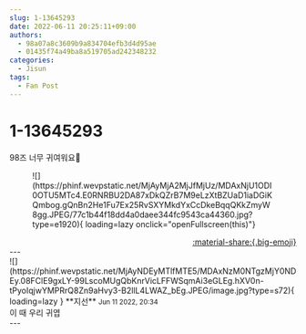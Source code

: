 ```yaml
---
slug: 1-13645293
date: 2022-06-11 20:25:11+09:00
authors:
  - 98a07a8c3609b9a834704efb3d4d95ae
  - 01435f74a49ba8a519705ad242348232
categories:
  - Jisun
tags:
  - Fan Post
---
```


# 1-13645293

<div class="post-container" markdown="1">
<div class="content-container md-sidebar__scrollwrap" markdown="1">

98즈 너무 귀여워요🥰
<figure markdown="1">
![](https://phinf.wevpstatic.net/MjAyMjA2MjJfMjUz/MDAxNjU1ODI0OTU5MTc4.E0RNRBU2DA87xDkQZrB7M9eLzXtBZUaD1iaDGiKQmbog.gQnBn2He1Fu7Ex25RvSXYMkdYxCcDkeBqqQKkZmyW8gg.JPEG/77c1b44f18dd4a0daee344fc9543ca44360.jpg?type=e1920){ loading=lazy onclick="openFullscreen(this)"}
</figure>


</div>
</div>

<div style="text-align: right;" markdown="1">
<a href="https://weverse.io/fromis9/fanpost/1-13645293" style="text-align: right;">:material-share:{.big-emoji}</a>
</div>
---

<div class="comments-container md-sidebar__scrollwrap" markdown="1">
<div class="comment" markdown="1">
<div class='id-container' markdown="1">
![](https://phinf.wevpstatic.net/MjAyNDEyMTlfMTE5/MDAxNzM0NTgzMjY0NDEy.08FClE9gxLY-99LscoMUgQbKnrVicLFFWSqmAi3eGLEg.hXV0n-tPyoIqjwYMPRrQ8Zn9aHvy3-B2llL4LWAZ_bEg.JPEG/image.jpg?type=s72){ loading=lazy }
**<span class="artist">지선</span>** <small>Jun 11 2022, 20:34</small><br>
</div>
<div class='comment-body' markdown="1">
이 때 우리 귀엽
</div>
</div>
</div>
---

